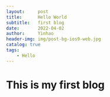 ```yaml
---
layout:     post
title:      Hello World
subtitle:   first blog
date:       2022-04-02
author:     Yinhao
header-img: img/post-bg-ios9-web.jpg
catalog: true
tags:
    - Hello
---
```


# This is my first blog
